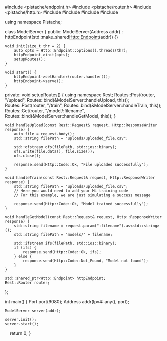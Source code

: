 #include <pistache/endpoint.h>
#include <pistache/router.h>
#include <pistache/http.h>
#include <fstream>
#include <iostream>
#include <vector>
#include <string>

using namespace Pistache;

class ModelServer {
public:
    ModelServer(Address addr) : httpEndpoint(std::make_shared<Http::Endpoint>(addr)) {}

    void init(size_t thr = 2) {
        auto opts = Http::Endpoint::options().threads(thr);
        httpEndpoint->init(opts);
        setupRoutes();
    }

    void start() {
        httpEndpoint->setHandler(router.handler());
        httpEndpoint->serve();
    }

private:
    void setupRoutes() {
        using namespace Rest;
        Routes::Post(router, "/upload", Routes::bind(&ModelServer::handleUpload, this));
        Routes::Post(router, "/train", Routes::bind(&ModelServer::handleTrain, this));
        Routes::Get(router, "/model/:filename", Routes::bind(&ModelServer::handleGetModel, this));
    }

    void handleUpload(const Rest::Request& request, Http::ResponseWriter response) {
        auto file = request.body();
        std::string filePath = "uploads/uploaded_file.csv";

        std::ofstream ofs(filePath, std::ios::binary);
        ofs.write(file.data(), file.size());
        ofs.close();

        response.send(Http::Code::Ok, "File uploaded successfully");
    }

    void handleTrain(const Rest::Request& request, Http::ResponseWriter response) {
        std::string filePath = "uploads/uploaded_file.csv";
        // Here you would need to add your ML training code
        // For this example, we are just simulating a success message

        response.send(Http::Code::Ok, "Model trained successfully");
    }

    void handleGetModel(const Rest::Request& request, Http::ResponseWriter response) {
        std::string filename = request.param(":filename").as<std::string>();
        std::string filePath = "models/" + filename;

        std::ifstream ifs(filePath, std::ios::binary);
        if (ifs) {
            response.send(Http::Code::Ok, ifs);
        } else {
            response.send(Http::Code::Not_Found, "Model not found");
        }
    }

    std::shared_ptr<Http::Endpoint> httpEndpoint;
    Rest::Router router;
};

int main() {
    Port port(9080);
    Address addr(Ipv4::any(), port);

    ModelServer server(addr);

    server.init();
    server.start();

    return 0;
}
